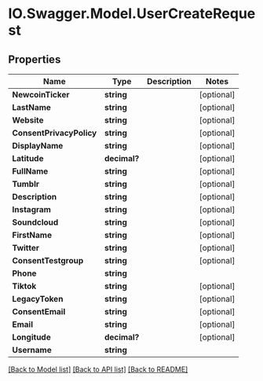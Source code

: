 # IO.Swagger.Model.UserCreateRequest
## Properties

Name | Type | Description | Notes
------------ | ------------- | ------------- | -------------
**NewcoinTicker** | **string** |  | [optional] 
**LastName** | **string** |  | [optional] 
**Website** | **string** |  | [optional] 
**ConsentPrivacyPolicy** | **string** |  | [optional] 
**DisplayName** | **string** |  | [optional] 
**Latitude** | **decimal?** |  | [optional] 
**FullName** | **string** |  | [optional] 
**Tumblr** | **string** |  | [optional] 
**Description** | **string** |  | [optional] 
**Instagram** | **string** |  | [optional] 
**Soundcloud** | **string** |  | [optional] 
**FirstName** | **string** |  | [optional] 
**Twitter** | **string** |  | [optional] 
**ConsentTestgroup** | **string** |  | [optional] 
**Phone** | **string** |  | 
**Tiktok** | **string** |  | [optional] 
**LegacyToken** | **string** |  | [optional] 
**ConsentEmail** | **string** |  | [optional] 
**Email** | **string** |  | [optional] 
**Longitude** | **decimal?** |  | [optional] 
**Username** | **string** |  | 

[[Back to Model list]](../README.md#documentation-for-models) [[Back to API list]](../README.md#documentation-for-api-endpoints) [[Back to README]](../README.md)

